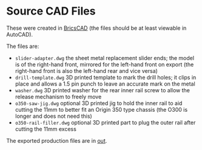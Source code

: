 # Source CAD Files

These were created in [BricsCAD](//www.bricsys.com/bricscad-mechanical) (the files should be at least viewable in AutoCAD).

The files are:

- `slider-adapter.dwg` the sheet metal replacement slider ends; the model is of the right-hand front, mirrored for the left-hand front on export (the right-hand front is also the left-hand rear and vice versa)
- `drill-template.dwg` 3D printed template to mark the drill holes; it clips in place and allows a 1.5 pin punch to leave an accurate mark on the metal
- `washer.dwg` 3D printed washer for the rear inner rail screw to allow the release mechanism to freely move
- `o350-saw-jig.dwg` optional 3D printed jig to hold the inner rail to aid cutting the 11mm to better fit an Origin 350 type chassis (the O300 is longer and does not need this)
- `o350-rail-filler.dwg` optional 3D printed part to plug the outer rail after cutting the 11mm excess

The exported production files are in [out](../out).
